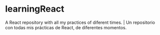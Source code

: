 # learningReact

A React repository with all my practices of diferent times. | Un repositorio con todas mis prácticas de React, de diferentes momentos.
